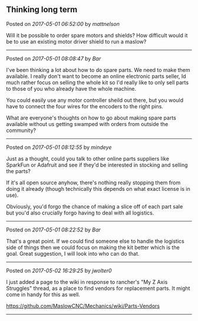 ## Thinking long term
Posted on *2017-05-01 06:52:00* by *mattnelson*

Will it be possible to order spare motors and shields?  How difficult would it be to use an existing motor driver shield to run a maslow?

---

Posted on *2017-05-01 08:08:47* by *Bar*

I've been thinking a lot about how to do spare parts. We need to make them available. I really don't want to become an online electronic parts seller, Id much rather focus on selling the whole kit so I'd really like to only sell parts to those of you who already have the whole machine.

You could easily use any motor controller sheild out there, but you would have to connect the four wires for the encoders to the right pins.

What are everyone's thoughts on how to go about making spare parts available without us getting swamped with orders from outside the community?

---

Posted on *2017-05-01 08:12:55* by *mindeye*

Just as a thought, could you talk to other online parts suppliers like SparkFun or Adafruit and see if they'd be interested in stocking and selling the parts?

If it's all open source anyhow, there's nothing really stopping them from doing it already (though technically this depends on what exact license is in use).

Obviously, you'd forgo the chance of making a slice off of each part sale but you'd also crucially forgo having to deal with all logistics.

---

Posted on *2017-05-01 08:22:52* by *Bar*

That's a great point. If we could find someone else to handle the logistics side of things then we could focus on making the kit better which is the goal. Great suggestion, I will look into who can do that.

---

Posted on *2017-05-02 16:29:25* by *jwolter0*

I just added a page to the wiki in response to rancher's "My Z Axis Struggles" thread, as a place to find vendors for replacement parts.  It might come in handy for this as well.

https://github.com/MaslowCNC/Mechanics/wiki/Parts-Vendors

---

